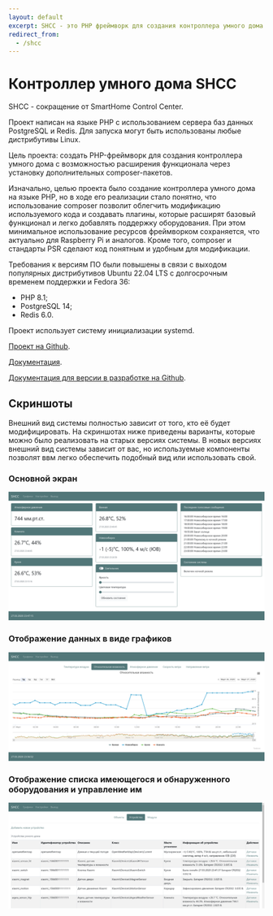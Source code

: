 ```yaml
---
layout: default
excerpt: SHCC - это PHP фреймворк для создания контроллера умного дома с использованием веб-сервера и систем управления базами данных Redis и PostgreSQL.
redirect_from:
  - /shcc
---
```

# Контроллер умного дома SHCC

SHCC - сокращение от SmartHome Control Center.

Проект написан на языке PHP с использованием сервера баз данных PostgreSQL и Redis. Для запуска могут быть использованы любые дистрибутивы Linux.

Цель проекта: создать PHP-фреймворк для создания контроллера умного дома с возможностью расширения функционала через установку дополнительных composer-пакетов.

Изначально, целью проекта было создание контроллера умного дома на языке PHP, но в ходе его реализации стало понятно, что использование composer позволит облегчить модификацию используемого кода и создавать плагины, которые расширят базовый функционал и легко добавлять поддержку оборудования. При этом минимальное использование ресурсов фреймворком сохраняется, что актуально для Raspberry Pi и аналогов. Кроме того, composer и стандарты PSR сделают код понятным и удобным для модификации.

Требования к версиям ПО были повышены в связи с выходом популярных дистрибутивов Ubuntu 22.04 LTS с долгосрочным временем поддержки и Fedora 36:

- PHP 8.1;
- PostgreSQL 14;
- Redis 6.0.

Проект использует систему инициализации systemd.

[Проект на Github](https://github.com/fsa/shcc).

[Документация](https://docs.shcc.ru/).

[Документация для версии в разработке на Github](https://github.com/fsa/shcc/blob/devel/docs/index.md).

## Скриншоты

Внешний вид системы полностью зависит от того, кто её будет модифицировать. На скриншотах ниже приведены варианты, которые можно было реализовать на старых версиях системы. В новых версиях внешний вид системы зависит от вас, но используемые компоненты позволят ввм легко обеспечить подобный вид или использовать свой.

### Основной экран

![Главный экран](/shcc/pc_main.png)

### Отображение данных в виде графиков

![Графики](/shcc/pc_charts.jpg)

### Отображение списка имеющегося и обнаруженного оборудования и управление им

![Устройства](/shcc/pc_devices.png)
